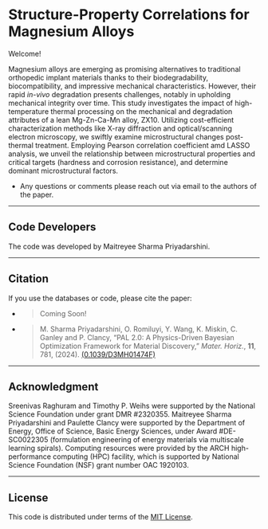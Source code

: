 # Structure-Property Correlations for Magnesium Alloys
Welcome!

Magnesium alloys are emerging as promising alternatives to traditional orthopedic implant materials thanks to their biodegradability, biocompatibility, and impressive mechanical characteristics. However, their rapid _in-vivo_ degradation presents challenges, notably in upholding mechanical integrity over time. This study investigates the impact of high-temperature thermal processing on the mechanical and degradation attributes of a lean Mg-Zn-Ca-Mn alloy, ZX10. Utilizing cost-efficient characterization methods like X-ray diffraction and optical/scanning electron microscopy, we swiftly examine microstructural changes post-thermal treatment. Employing Pearson correlation coefficient amd LASSO analysis, we unveil the relationship between microstructural properties and critical targets (hardness and corrosion resistance), and determine dominant microstructural factors.

* Any questions or comments please reach out via email
to the authors of the paper.

<hr>

Code Developers
----------------

The code was developed by Maitreyee Sharma Priyadarshini.

<hr>

Citation
----------------
If you use the databases or code, please cite the paper:

* >Coming Soon!
* >M. Sharma Priyadarshini, O. Romiluyi, Y. Wang, K. Miskin, C. Ganley and P. Clancy, “PAL 2.0: A Physics-Driven Bayesian Optimization Framework for Material Discovery,” _Mater. Horiz._, **11**, 781, (2024). [(0.1039/D3MH01474F)](http://doi.org/10.1039/D3MH01474F)

<hr>

Acknowledgment
----------------
Sreenivas Raghuram and Timothy P. Weihs were supported by the National Science Foundation under grant DMR #2320355. Maitreyee Sharma Priyadarshini and Paulette Clancy were supported by the Department of Energy, Office of Science, Basic Energy Sciences, under Award #DE-SC0022305 (formulation engineering of energy materials via multiscale learning spirals). Computing resources were provided by the ARCH high-performance computing (HPC) facility, which is supported by National Science Foundation (NSF) grant number OAC 1920103.

<hr>

License
----------------
This code is distributed under terms of the [MIT License](https://github.com/msharmap/ST_Analysis/blob/main/LICENSE).
